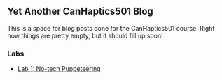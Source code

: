 ## Yet Another CanHaptics501 Blog

This is a space for blog posts done for the CanHaptics501 course.
Right now things are pretty empty, but it should fill up soon!

### Labs

* [Lab 1: No-tech Puppeteering](labs/lab1)
